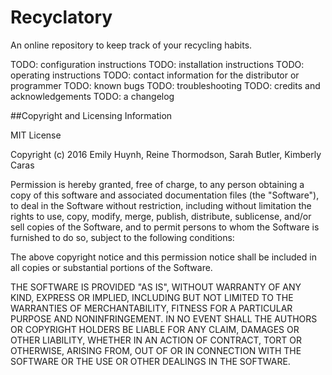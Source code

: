 #  Recyclatory
An online repository to keep track of your recycling habits.

TODO: configuration instructions
TODO: installation instructions
TODO: operating instructions
TODO: contact information for the distributor or programmer
TODO: known bugs
TODO: troubleshooting
TODO: credits and acknowledgements
TODO: a changelog

##Copyright and Licensing Information

MIT License

Copyright (c) 2016 Emily Huynh, Reine Thormodson, Sarah Butler, Kimberly Caras

Permission is hereby granted, free of charge, to any person obtaining a copy
of this software and associated documentation files (the "Software"), to deal
in the Software without restriction, including without limitation the rights
to use, copy, modify, merge, publish, distribute, sublicense, and/or sell
copies of the Software, and to permit persons to whom the Software is
furnished to do so, subject to the following conditions:

The above copyright notice and this permission notice shall be included in all
copies or substantial portions of the Software.

THE SOFTWARE IS PROVIDED "AS IS", WITHOUT WARRANTY OF ANY KIND, EXPRESS OR
IMPLIED, INCLUDING BUT NOT LIMITED TO THE WARRANTIES OF MERCHANTABILITY,
FITNESS FOR A PARTICULAR PURPOSE AND NONINFRINGEMENT. IN NO EVENT SHALL THE
AUTHORS OR COPYRIGHT HOLDERS BE LIABLE FOR ANY CLAIM, DAMAGES OR OTHER
LIABILITY, WHETHER IN AN ACTION OF CONTRACT, TORT OR OTHERWISE, ARISING FROM,
OUT OF OR IN CONNECTION WITH THE SOFTWARE OR THE USE OR OTHER DEALINGS IN THE
SOFTWARE.
